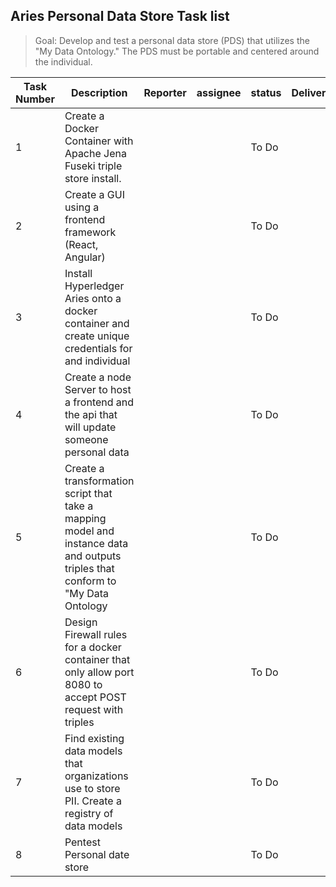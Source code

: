 ## Aries Personal Data Store Task list 
> Goal: Develop and test a personal data store (PDS) that utilizes the "My Data Ontology." The PDS must be portable and centered around the individual. 

| Task Number | Description                                                                                                                      | Reporter | assignee | status | Deliverable |
| ----------- | -------------------------------------------------------------------------------------------------------------------------------- | -------- | -------- | ------ | ----------- |
| 1           | Create a Docker Container with Apache  Jena Fuseki triple store install.                                                         |          |          | To Do  |             |
| 2           | Create a GUI using a frontend framework  (React, Angular)                                                                        |          |          | To Do  |             |
| 3           | Install Hyperledger Aries onto a docker container and  create unique credentials for and individual                              |          |          | To Do  |             |
| 4           | Create a node Server to host a frontend and the api that will update someone personal data                                       |          |          | To Do  |             |
| 5           | Create a transformation script that take a mapping model and instance data and outputs triples that conform to "My Data Ontology |          |          | To Do  |             |
| 6           | Design Firewall rules for a docker container that only allow port 8080 to accept POST request with triples                       |          |          | To Do  |             |
| 7           | Find existing data models that organizations use to store PII. Create a registry of data models                                  |          |          | To Do  |             |
| 8           | Pentest Personal date store                                                                                                      |          |          | To Do  |             |